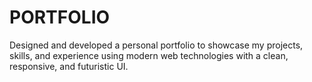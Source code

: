 # PORTFOLIO
Designed and developed a personal portfolio to showcase my projects, skills, and experience using modern web technologies with a clean, responsive, and futuristic UI.
